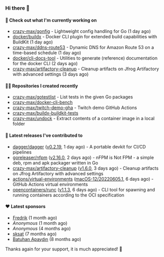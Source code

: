 ### Hi there 👋

#### 👷 Check out what I'm currently working on

- [crazy-max/gonfig](https://github.com/crazy-max/gonfig) - Lightweight config handling for Go (1 day ago)
- [docker/buildx](https://github.com/docker/buildx) - Docker CLI plugin for extended build capabilities with BuildKit (1 day ago)
- [crazy-max/ddns-route53](https://github.com/crazy-max/ddns-route53) - Dynamic DNS for Amazon Route 53 on a time-based schedule (1 day ago)
- [docker/cli-docs-tool](https://github.com/docker/cli-docs-tool) - Utilities to generate (reference) documentation for the docker CLI (2 days ago)
- [crazy-max/artifactory-cleanup](https://github.com/crazy-max/artifactory-cleanup) - Cleanup artifacts on Jfrog Artifactory with advanced settings (3 days ago)

#### 👨‍💻 Repositories I created recently

- [crazy-max/gotestlist](https://github.com/crazy-max/gotestlist) - List tests in the given Go packages
- [crazy-max/docker-cli-bench](https://github.com/crazy-max/docker-cli-bench)
- [crazy-max/twitch-demo-gha](https://github.com/crazy-max/twitch-demo-gha) - Twitch demo GitHub Actions
- [crazy-max/buildx-buildkit-tests](https://github.com/crazy-max/buildx-buildkit-tests)
- [crazy-max/undock](https://github.com/crazy-max/undock) - Extract contents of a container image in a local folder

#### 🚀 Latest releases I've contributed to

- [dagger/dagger](https://github.com/dagger/dagger) ([v0.2.19](https://github.com/dagger/dagger/releases/tag/v0.2.19), 1 day ago) - A portable devkit for CI/CD pipelines
- [goreleaser/nfpm](https://github.com/goreleaser/nfpm) ([v2.16.0](https://github.com/goreleaser/nfpm/releases/tag/v2.16.0), 2 days ago) - nFPM is Not FPM - a simple deb, rpm and apk packager written in Go
- [crazy-max/artifactory-cleanup](https://github.com/crazy-max/artifactory-cleanup) ([v1.6.0](https://github.com/crazy-max/artifactory-cleanup/releases/tag/v1.6.0), 3 days ago) - Cleanup artifacts on Jfrog Artifactory with advanced settings
- [actions/virtual-environments](https://github.com/actions/virtual-environments) ([macOS-12/20220605.1](https://github.com/actions/virtual-environments/releases/tag/macOS-12%2F20220605.1), 6 days ago) - GitHub Actions virtual environments
- [opencontainers/runc](https://github.com/opencontainers/runc) ([v1.1.3](https://github.com/opencontainers/runc/releases/tag/v1.1.3), 6 days ago) - CLI tool for spawning and running containers according to the OCI specification

#### ❤️ Latest sponsors
- [Fredrik](https://github.com/fredrikscode) (1 month ago)
- _Anonymous_ (1 month ago)
- _Anonymous_ (4 months ago)
- [sksat](https://github.com/sksat) (7 months ago)
- [Batuhan Apaydın](https://github.com/developer-guy) (8 months ago)

Thanks again for your support, it is much appreciated! 🙏
